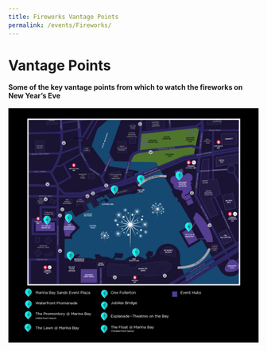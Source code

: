 ```yaml
---
title: Fireworks Vantage Points
permalink: /events/Fireworks/
---
```


# Vantage Points
**Some of the key vantage points from which to watch the fireworks on New Year’s Eve**
<br>
<br>
<img src="/images/vantage-point-map.jpg">


